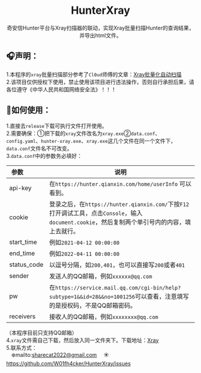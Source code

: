 # <h1 align="center" >HunterXray</h1>  
<div align="center" >奇安信Hunter平台与Xray扫描器的联动，实现Xray批量扫描Hunter的查询结果，并导出html文件。</div>  

## :headphones:声明：

1.本程序的`xray`批量扫描部分参考了`Cl0ud`师傅的文章：[Xray批量化自动扫描](https://www.cnblogs.com/Cl0ud/p/14001908.html)  
2.该项目仅供授权下使用，禁止使用该项目进行违法操作，否则自行承担后果，请各位遵守《中华人民共和国网络安全法》！！！

## :book:如何使用：
1.直接去`release`下载可执行文件打开使用。  
2.需要确保：①把下载的`xray`文件改名为`xray.exe`②`data.conf`、`config.yaml`、`hunter-xray.exe`、`xray.exe`这几个文件在同一个文件下，`data.conf`文件名不可改变。  
3.`data.conf`中的参数务必填好：

| 参数&emsp;&emsp;&emsp;| 说明 |
| ------- | ------- |
|    api-key     |     在`https://hunter.qianxin.com/home/userInfo` 可以看到。|
|    cookie     |     登录之后，在`https://hunter.qianxin.com/`下按`F12`打开调试工具，点击`Console`，输入`document.cookie`，然后复制两个单引号内的内容，填上去就行。
| start_time | 例如`2021-04-12 00:00:00` |
| end_time | 例如`2022-04-11 00:00:00` |
| status_code | 以逗号分隔，如`200,401`，也可以直接写`200`或者`401` |
| sender | 发送人的QQ邮箱，例如`xxxxxx@qq.com` |
| pw | 在`https://service.mail.qq.com/cgi-bin/help?subtype=1&&id=28&&no=1001256`可以查看，注意填写的是授权码，不是QQ邮箱密码。 |
| receivers | 接收人的QQ邮箱，例如`xxxxxxxx@qq.com` |  

（本程序目前只支持QQ邮箱）  
4.`xray`文件需自己下载，然后放入同一文件夹下。下载地址：[Xray](https://github.com/chaitin/xray)  
5.联系方式：  
&emsp;:snowflake:mailto:sharecat2022@gmail.com  &emsp;:sunny:https://github.com/W01fh4cker/HunterXray/issues
